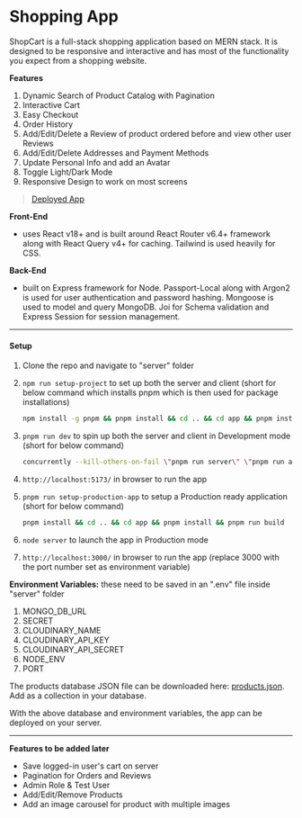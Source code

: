 # Shopping App

ShopCart is a full-stack shopping application based on MERN stack. It is designed to be responsive and interactive and has most of the functionality you expect from a shopping website.

**Features**

1. Dynamic Search of Product Catalog with Pagination
2. Interactive Cart
3. Easy Checkout
4. Order History
5. Add/Edit/Delete a Review of product ordered before and view other user Reviews
6. Add/Edit/Delete Addresses and Payment Methods
7. Update Personal Info and add an Avatar
8. Toggle Light/Dark Mode
9. Responsive Design to work on most screens

> [Deployed App](https://shopcart-2hr3.onrender.com/)

**Front-End**

- uses React v18+ and is built around React Router v6.4+ framework along with React Query v4+ for caching. Tailwind is used heavily for CSS.

**Back-End**

- built on Express framework for Node. Passport-Local along with Argon2 is used for user authentication and password hashing. Mongoose is used to model and query MongoDB. Joi for Schema validation and Express Session for session management.

---

#### Setup

1. Clone the repo and navigate to "server" folder
2. `npm run setup-project` to set up both the server and client (short for below command which installs pnpm which is then used for package installations)

   ```sh
   npm install -g pnpm && pnpm install && cd .. && cd app && pnpm install
   ```

3. `pnpm run dev` to spin up both the server and client in Development mode (short for below command)

   ```sh
   concurrently --kill-others-on-fail \"pnpm run server\" \"pnpm run app\"
   ```

4. `http://localhost:5173/` in browser to run the app
5. `pnpm run setup-production-app` to setup a Production ready application (short for below command)

   ```sh
   pnpm install && cd .. && cd app && pnpm install && pnpm run build

   ```

6. `node server` to launch the app in Production mode
7. `http://localhost:3000/` in browser to run the app (replace 3000 with the port number set as environment variable)

**Environment Variables:** these need to be saved in an ".env" file inside "server" folder

1. MONGO_DB_URL
2. SECRET
3. CLOUDINARY_NAME
4. CLOUDINARY_API_KEY
5. CLOUDINARY_API_SECRET
6. NODE_ENV
7. PORT

The products database JSON file can be downloaded here:
[products.json](https://drive.google.com/file/d/1ACLt0boVY9EyIKsnO5WS7jUaZ2FGQeJt/view?usp=sharing). Add as a collection in your database.

With the above database and environment variables, the app can be deployed on your server.

---

**Features to be added later**

- Save logged-in user's cart on server
- Pagination for Orders and Reviews
- Admin Role & Test User
- Add/Edit/Remove Products
- Add an image carousel for product with multiple images
